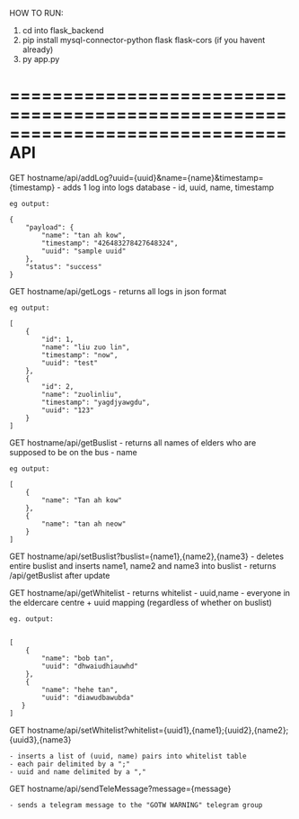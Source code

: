 HOW TO RUN:
1. cd into flask_backend
2. pip install mysql-connector-python flask flask-cors (if you havent already)
3. py app.py

==============================================================================
API
==============================================================================

GET hostname/api/addLog?uuid={uuid}&name={name}&timestamp={timestamp}
    - adds 1 log into logs database
    - id, uuid, name, timestamp

    eg output:

    {
        "payload": {
            "name": "tan ah kow", 
            "timestamp": "426483278427648324", 
            "uuid": "sample uuid"
        }, 
        "status": "success"
    }




GET hostname/api/getLogs
    - returns all logs in json format

    eg output:

    [
        {
            "id": 1, 
            "name": "liu zuo lin", 
            "timestamp": "now", 
            "uuid": "test"
        }, 
        {
            "id": 2, 
            "name": "zuolinliu", 
            "timestamp": "yagdjyawgdu", 
            "uuid": "123"
        }
    ]




GET hostname/api/getBuslist
    - returns all names of elders who are supposed to be on the bus
    - name

    eg output:
    
    [
        {
            "name": "Tan ah kow"
        }, 
        {
            "name": "tan ah neow"
        }
    ]



GET hostname/api/setBuslist?buslist={name1},{name2},{name3}
    - deletes entire buslist and inserts name1, name2 and name3 into buslist
    - returns /api/getBuslist after update




GET hostname/api/getWhitelist
    - returns whitelist
    - uuid,name
    - everyone in the eldercare centre + uuid mapping (regardless of whether on buslist)

    eg. output:

        
    [
        {
            "name": "bob tan", 
            "uuid": "dhwaiudhiauwhd"
        }, 
        {
            "name": "hehe tan", 
            "uuid": "diawudbawubda"
       }
    ]



GET hostname/api/setWhitelist?whitelist={uuid1},{name1};{uuid2},{name2};{uuid3},{name3}

    - inserts a list of (uuid, name) pairs into whitelist table
    - each pair delimited by a ";"
    - uuid and name delimited by a ","



GET hostname/api/sendTeleMessage?message={message}

    - sends a telegram message to the "GOTW WARNING" telegram group

